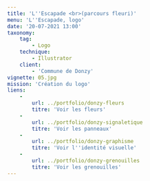 ```yaml
---
title: 'L''Escapade <br>(parcours fleuri)'
menu: 'L''Escapade, logo'
date: '20-07-2021 13:00'
taxonomy:
    tag:
        - Logo
    technique:
        - Illustrator
    client:
        - 'Commune de Donzy'
vignette: 05.jpg
mission: 'Création du logo'
liens:
    -
        url: ../portfolio/donzy-fleurs
        titre: 'Voir les fleurs'
    -
        url: ../portfolio/donzy-signaletique
        titre: 'Voir les panneaux'
    -
        url: ../portfolio/donzy-graphisme
        titre: 'Voir l''identité visuelle'
    -
        url: ../portfolio/donzy-grenouilles
        titre: 'Voir les grenouilles'
---
```


